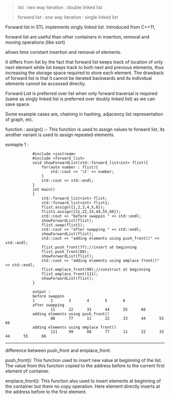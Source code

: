 > list : two way iteration : double linked list

> forward list : one way iteration : single linked list

Forward list in STL implements singly linked list. Introduced from C++11, 

forward list are useful than other containers in insertion, removal and moving operations (like sort) 

allows time constant insertion and removal of elements.

It differs from list by the fact that forward list keeps track of location of only next element 
while list keeps track to both next and previous elements, thus increasing the storage space required to store each element.
The drawback of forward list is that it cannot be iterated backwards and its individual elements cannot be accessed directly.

Forward List is preferred over list when only forward traversal is required 
(same as singly linked list is preferred over doubly linked list) as we can save space. 

Some example cases are, chaining in hashing, adjacency list representation of graph, etc.



function :
assign() :- 
        This function is used to assign values to forward list, its another variant is used to assign repeated elements.
        
exmaple 1 :

        
                #include <iostream>
                #include <forward_list>
                void showForwardList(std::forward_list<int> flist){
                    for(auto number : flist){
                        std::cout << '\t' << number;
                    }
                    std::cout << std::endl;
                }
                int main()
                {
                    std::forward_list<int> flist;
                    std::forward_list<int> flist1;
                    flist.assign({1,2,3,4,5,6});
                    flist1.assign({11,22,33,44,55,66});
                    std::cout << "before swappin " << std::endl;
                    showForwardList(flist);
                    flist.swap(flist1);
                    std::cout << "after swapping " << std::endl;
                    showForwardList(flist);
                    std::cout << "adding elements using push_front()" << std::endl;
                    flist.push_front(77);//insert at beginning
                    flist.push_front(88);
                    showForwardList(flist);
                    std::cout << "adding elements using emplace front()" << std::endl;
                    flist.emplace_front(99);//construct at beginning
                    flist.emplace_front(111);
                    showForwardList(flist);    
                }        
                        
                output : 
                before swappin
                1       2       3       4       5       6
                after swapping
                        11      22      33      44      55      66
                adding elements using push_front()
                        88      77      11      22      33      44      55      66
                adding elements using emplace front()
                        111     99      88      77      11      22      33      44      55      66



---

difference between push_front and emplace_front: 

push_front(): 
This function used to insert new value at beginning of the list. 
The value from this function copied to the address before to the current first element of container.

emplace_front(): 
This function also used to insert elements at beginning of the container but there no copy operation. 
Here element directly inserts at the address before to the first element.



